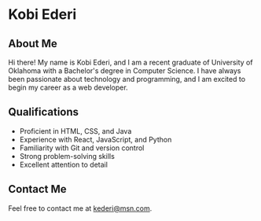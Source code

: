 # Kobi Ederi

## About Me

Hi there! My name is Kobi Ederi, and I am a recent graduate of University of Oklahoma with a Bachelor's degree in Computer Science. I have always been passionate about technology and programming, and I am excited to begin my career as a web developer.

## Qualifications

- Proficient in HTML, CSS, and Java
- Experience with React, JavaScript, and Python
- Familiarity with Git and version control
- Strong problem-solving skills
- Excellent attention to detail


## Contact Me

Feel free to contact me at [kederi@msn.com](mailto:kederi@msn.com).
